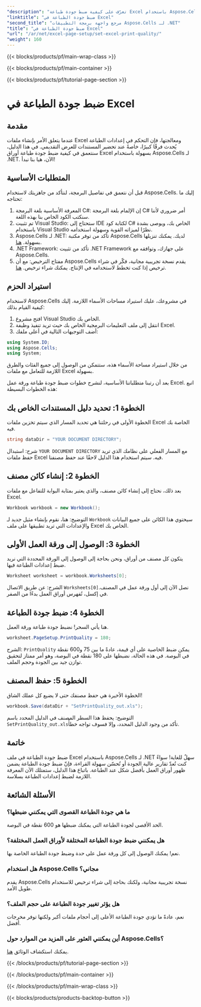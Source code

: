 ```yaml
---
"description": "تعرّف على كيفية ضبط جودة طباعة Excel باستخدام Aspose.Cells لـ .NET من خلال دليلنا المفصل. تقنيات برمجة بسيطة لنتائج طباعة أفضل."
"linktitle": "ضبط جودة الطباعة في Excel"
"second_title": "مرجع واجهة برمجة التطبيقات Aspose.Cells لـ .NET"
"title": "ضبط جودة الطباعة في Excel"
"url": "/ar/net/excel-page-setup/set-excel-print-quality/"
"weight": 160
---
```


{{< blocks/products/pf/main-wrap-class >}}

{{< blocks/products/pf/main-container >}}

{{< blocks/products/pf/tutorial-page-section >}}

# ضبط جودة الطباعة في Excel

## مقدمة

عندما يتعلق الأمر بإنشاء ملفات Excel ومعالجتها، فإن التحكم في إعدادات الطباعة يُحدث فرقًا كبيرًا، خاصةً عند تحضير المستندات للعرض التقديمي. في هذا الدليل، سنتعمق في كيفية ضبط جودة طباعة أوراق Excel بسهولة باستخدام Aspose.Cells لـ .NET. الآن، هيا بنا نبدأ!

## المتطلبات الأساسية

قبل أن نتعمق في تفاصيل البرمجة، لنتأكد من جاهزيتك لاستخدام Aspose.Cells. إليك ما تحتاجه:

1. المعرفة الأساسية بلغة البرمجة C#: إن الإلمام بلغة البرمجة C# أمر ضروري لأننا سنكتب الكود الخاص بنا بهذه اللغة.
2. تم تثبيت Visual Studio: ستحتاج إلى IDE لكتابة كود C# الخاص بك، ويوصى بشدة باستخدام Visual Studio نظرًا لميزاته القوية وسهولة استخدامه.
3. Aspose.Cells لـ .NET: تأكد من توفر مكتبة Aspose.Cells لديك. يمكنك تنزيلها بسهولة. [هنا](https://releases.aspose.com/cells/net/).
4. .NET Framework: تأكد من تثبيت .NET Framework على جهازك، وتوافقه مع Aspose.Cells.
5. مفتاح الترخيص: مع أن Aspose.Cells يقدم نسخة تجريبية مجانية، فكّر في شراء ترخيص إذا كنت تخطط لاستخدامه في الإنتاج. يمكنك شراء ترخيص. [هنا](https://purchase.aspose.com/buy).

## استيراد الحزم

لاستخدام Aspose.Cells في مشروعك، عليك استيراد مساحات الأسماء اللازمة. إليك كيفية القيام بذلك:

1. افتح مشروع Visual Studio الخاص بك.
2. انتقل إلى ملف التعليمات البرمجية الخاص بك حيث تريد تنفيذ وظيفة Excel.
3. أضف التوجيهات التالية في أعلى ملفك:

```csharp
using System.IO;
using Aspose.Cells;
using System;
```

من خلال استيراد مساحة الأسماء هذه، ستتمكن من الوصول إلى جميع الفئات والطرق اللازمة للتعامل مع ملفات Excel بسهولة.

بعد أن رتبنا متطلباتنا الأساسية، لنشرح خطوات ضبط جودة طباعة ورقة عمل Excel. اتبع هذه الخطوات البسيطة:

## الخطوة 1: تحديد دليل المستندات الخاص بك

الخطوة الأولى في رحلتنا هي تحديد المسار الذي سيتم تخزين ملفات Excel الخاصة بك فيه. 

```csharp
string dataDir = "YOUR DOCUMENT DIRECTORY";
```

شرح: استبدال `YOUR DOCUMENT DIRECTORY` مع المسار الفعلي على نظامك الذي تريد حفظ ملفات Excel فيه. سيتم استخدام هذا الدليل لاحقًا عند حفظ مصنفنا.

## الخطوة 2: إنشاء كائن مصنف

بعد ذلك، نحتاج إلى إنشاء كائن مصنف، والذي يعتبر بمثابة البوابة للتفاعل مع ملفات Excel.

```csharp
Workbook workbook = new Workbook();
```

التوضيح: هنا، نقوم بإنشاء مثيل جديد لـ `Workbook` سيحتوي هذا الكائن على جميع البيانات والإعدادات التي تريد تطبيقها على ملف Excel الخاص بك.

## الخطوة 3: الوصول إلى ورقة العمل الأولى

يتكون كل مصنف من أوراق، ونحن بحاجة إلى الوصول إلى الورقة المحددة التي نريد ضبط إعدادات الطباعة فيها.

```csharp
Worksheet worksheet = workbook.Worksheets[0];
```

الشرح: عن طريق الاتصال `Worksheets[0]`نصل الآن إلى أول ورقة عمل في المصنف. في إكسل، تُفهرس أوراق العمل بدءًا من الصفر.

## الخطوة 4: ضبط جودة الطباعة

هنا يأتي السحر! نضبط جودة طباعة ورقة العمل.

```csharp
worksheet.PageSetup.PrintQuality = 180;
```

الشرح: `PrintQuality` يمكن ضبط الخاصية على أي قيمة، عادةً ما بين 75 و600 نقطة في البوصة. في هذه الحالة، نضبطها على 180 نقطة في البوصة، وهو أمر ممتاز لتحقيق توازن جيد بين الجودة وحجم الملف.

## الخطوة 5: حفظ المصنف

الخطوة الأخيرة هي حفظ مصنفك حتى لا يضيع كل عملك الشاق!

```csharp
workbook.Save(dataDir + "SetPrintQuality_out.xls");
```

التوضيح: يحفظ هذا السطر المصنف في الدليل المحدد باسم `SetPrintQuality_out.xls`تأكد من وجود الدليل المحدد، وإلا فسوف تواجه خطأً.

## خاتمة

ضبط جودة الطباعة في ملف Excel باستخدام Aspose.Cells لـ .NET سهلٌ للغاية! سواءً كنت تُعدّ تقارير عالية الجودة أو تُحسّن سهولة القراءة، فإنّ ضبط جودة الطباعة يضمن ظهور أوراق العمل بأفضل شكل عند الطباعة. باتباع هذا الدليل، ستمتلك الآن المعرفة اللازمة لضبط إعدادات الطباعة بسلاسة.

## الأسئلة الشائعة

### ما هي جودة الطباعة القصوى التي يمكنني ضبطها؟  
الحد الأقصى لجودة الطباعة التي يمكنك ضبطها هو 600 نقطة في البوصة.

### هل يمكنني ضبط جودة الطباعة المختلفة لأوراق العمل المختلفة؟  
نعم! يمكنك الوصول إلى كل ورقة عمل على حدة وضبط جودة الطباعة الخاصة بها.

### هل استخدام Aspose.Cells مجاني؟  
يقدم Aspose.Cells نسخة تجريبية مجانية، ولكنك بحاجة إلى شراء ترخيص للاستخدام طويل الأمد.

### هل يؤثر تغيير جودة الطباعة على حجم الملف؟  
نعم، عادةً ما تؤدي جودة الطباعة الأعلى إلى أحجام ملفات أكبر ولكنها توفر مخرجات أفضل.

### أين يمكنني العثور على المزيد من الموارد حول Aspose.Cells؟  
يمكنك استكشاف الوثائق [هنا](https://reference.aspose.com/cells/net/).

{{< /blocks/products/pf/tutorial-page-section >}}

{{< /blocks/products/pf/main-container >}}

{{< /blocks/products/pf/main-wrap-class >}}

{{< blocks/products/products-backtop-button >}}
